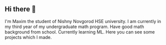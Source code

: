 ## Hi there 👋
I'm Maxim the student of Nishny Novgorod HSE university. I am currently in my third year of my undergraduate math program. Have good math background from school. Currently learning ML. Here you can see some projects which I made.

<!--
**GneasRaven/GneasRaven** is a ✨ _special_ ✨ repository because its `README.md` (this file) appears on your GitHub profile.

Here are some ideas to get you started:

- 🔭 I’m currently working on ...
- 🌱 I’m currently learning ...
- 👯 I’m looking to collaborate on ...
- 🤔 I’m looking for help with ...
- 💬 Ask me about ...
- 📫 How to reach me: ...
- 😄 Pronouns: ...
- ⚡ Fun fact: ...
-->
